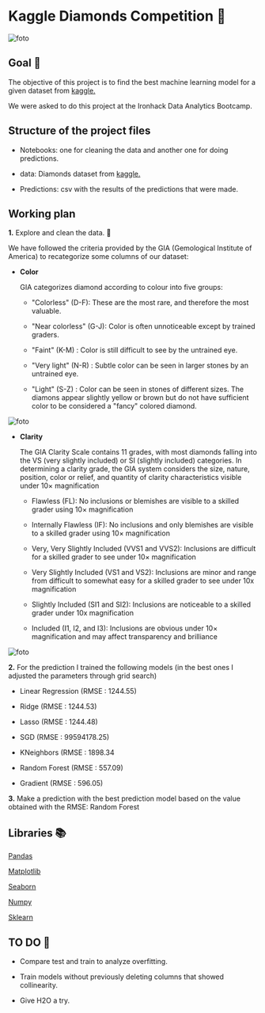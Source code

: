 # Kaggle Diamonds Competition 💎

![foto](https://github.com/AnaWalsh/W7-Kaggle_competition/blob/main/images/diamonds.png)

## Goal 🏁

The objective of this project is to find the best machine learning model for a given dataset from [kaggle.](https://www.kaggle.com/c/diamonds-datamad1021-rev/data)

We were asked to do this project at the Ironhack Data Analytics Bootcamp.


## Structure of the project files 

- Notebooks: one for cleaning the data and another one for doing predictions.
       
- data: Diamonds dataset from [kaggle.](https://www.kaggle.com/c/diamonds-datamad1021-rev/data)

- Predictions: csv with the results of the predictions that were made.


## Working plan

**1.** Explore and clean the data. 🧐

We have followed the criteria provided by the GIA (Gemological Institute of America) to recategorize some columns of our dataset:

- **Color**

    GIA categorizes diamond according to colour into five groups:

   - "Colorless" (D-F): These are the most rare, and therefore the most valuable.
    
   - "Near colorless" (G-J): Color is often unnoticeable except by trained graders. 
    
   - "Faint" (K-M) : Color is still difficult to see by the untrained eye.
    
   - "Very light" (N-R) : Subtle color can be seen in larger stones by an untrained eye. 
    
   - "Light" (S-Z) : Color can be seen in stones of different sizes. The diamons appear slightly yellow or brown but do not have sufficient color to be considered a "fancy" colored diamond. 

![foto]()

- **Clarity**

    The GIA Clarity Scale contains 11 grades, with most diamonds falling into the VS (very slightly included) or SI (slightly included) categories. In determining a clarity grade, the GIA system considers the size, nature, position, color or relief, and quantity of clarity characteristics visible under 10× magnification

    - Flawless (FL):  No inclusions or blemishes are visible to a skilled grader using 10× magnification

    - Internally Flawless (IF):  No inclusions and only blemishes are visible to a skilled grader using 10× magnification

    - Very, Very Slightly Included (VVS1 and VVS2): Inclusions are difficult for a skilled grader to see under 10× magnification

    - Very Slightly Included (VS1 and VS2): Inclusions are minor and range from difficult to somewhat easy for a skilled grader to see under 10x magnification

    - Slightly Included (SI1 and SI2): Inclusions are noticeable to a skilled grader under 10x magnification

    - Included (I1, I2, and I3): Inclusions are obvious under 10× magnification and may affect transparency and brilliance

![foto]()


**2.** For the prediction I trained the following models (in the best ones I adjusted the parameters through grid search)

- Linear Regression (RMSE : 1244.55)

- Ridge (RMSE : 1244.53)

- Lasso (RMSE : 1244.48)

- SGD (RMSE : 99594178.25)

- KNeighbors (RMSE : 1898.34

- Random Forest (RMSE : 557.09)

- Gradient (RMSE : 596.05)


**3.** Make a prediction with the  best prediction model based on the value obtained with the RMSE: Random Forest


## Libraries 📚

[Pandas](https://pandas.pydata.org/docs/)

[Matplotlib](https://matplotlib.org/)

[Seaborn](https://seaborn.pydata.org/)

[Numpy](https://numpy.org/doc/)

[Sklearn](https://scikit-learn.org/stable/)


## TO DO 📝

- Compare test and train to analyze overfitting.

- Train models without previously deleting columns that showed collinearity. 

- Give H2O a try.




